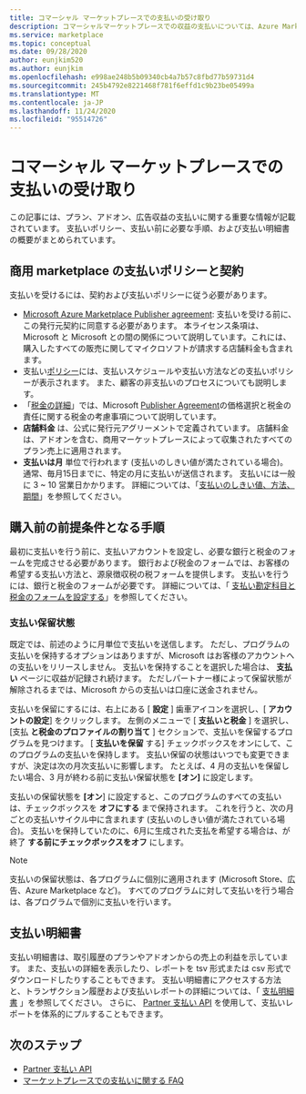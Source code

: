 ```yaml
---
title: コマーシャル マーケットプレースでの支払いの受け取り
description: コマーシャルマーケットプレースでの収益の支払いについては、Azure Marketplace を参照してください。 支払いポリシー、支払い保留の状態、および支払いステートメントが含まれます。
ms.service: marketplace
ms.topic: conceptual
ms.date: 09/28/2020
author: eunjkim520
ms.author: eunjkim
ms.openlocfilehash: e998ae248b5b09340cb4a7b57c8fbd77b59731d4
ms.sourcegitcommit: 245b4792e8221468f781f6effd1c9b23be05499a
ms.translationtype: MT
ms.contentlocale: ja-JP
ms.lasthandoff: 11/24/2020
ms.locfileid: "95514726"
---
```

# <a name="getting-paid-in-the-commercial-marketplace"></a>コマーシャル マーケットプレースでの支払いの受け取り

この記事には、プラン、アドオン、広告収益の支払いに関する重要な情報が記載されています。 支払いポリシー、支払い前に必要な手順、および支払い明細書の概要がまとめられています。

## <a name="commercial-marketplace-payout-policies-and-agreements"></a>商用 marketplace の支払いポリシーと契約

支払いを受けるには、契約および支払いポリシーに従う必要があります。

- [Microsoft Azure Marketplace Publisher agreement](https://go.microsoft.com/fwlink/p/?LinkID=699560): 支払いを受ける前に、この発行元契約に同意する必要があります。 本ライセンス条項は、Microsoft と Microsoft との間の関係について説明しています。これには、購入したすべての販売に関してマイクロソフトが請求する店舗料金も含まれます。
- 支払い[ポリシー](payout-policy-details.md)には、支払いスケジュールや支払い方法などの支払いポリシーが表示されます。 また、顧客の非支払いのプロセスについても説明します。
- 「[税金の詳細](tax-details-marketplace.md)」では、Microsoft [Publisher Agreement](https://go.microsoft.com/fwlink/p/?LinkID=699560)の価格選択と税金の責任に関する税金の考慮事項について説明しています。
- **店舗料金** は、公式に発行元アグリーメントで定義されています。 店舗料金は、アドオンを含む、商用マーケットプレースによって収集されたすべてのプラン売上に適用されます。
- **支払いは月** 単位で行われます (支払いのしきい値が満たされている場合)。 通常、毎月15日までに、特定の月に支払いが送信されます。 支払いには一般に 3 ~ 10 営業日かかります。 詳細については、「[支払いのしきい値、方法、期間](payment-thresholds-methods-timeframes.md)」を参照してください。

## <a name="prerequisite-steps-before-getting-paid"></a>購入前の前提条件となる手順

最初に支払いを行う前に、支払いアカウントを設定し、必要な銀行と税金のフォームを完成させる必要があります。 銀行および税金のフォームでは、お客様の希望する支払い方法と、源泉徴収税の税フォームを提供します。 支払いを行うには、銀行と税金のフォームが必要です。 詳細については、「 [支払い勘定科目と税金のフォームを設定する](set-up-your-payout-account.md)」を参照してください。

### <a name="payout-hold-status"></a>支払い保留状態

既定では、前述のように月単位で支払いを送信します。 ただし、プログラムの支払いを保持するオプションはありますが、Microsoft はお客様のアカウントへの支払いをリリースしません。 支払いを保持することを選択した場合は、 **支払い** ページに収益が記録され続けます。 ただしパートナー様によって保留状態が解除されるまでは、Microsoft からの支払いは口座に送金されません。

支払いを保留にするには、右上にある [ **設定** ] 歯車アイコンを選択し、[ **アカウントの設定**] をクリックします。 左側のメニューで [ **支払いと税金** ] を選択し、[支払 **と税金のプロファイルの割り当て** ] セクションで、支払いを保留するプログラムを見つけます。 [ **支払いを保留** する] チェックボックスをオンにして、このプログラムの支払いを保持します。 支払い保留の状態はいつでも変更できますが、決定は次の月次支払いに影響します。 たとえば、4 月の支払いを保留したい場合、3 月が終わる前に支払い保留状態を **[オン]** に設定します。

支払いの保留状態を **[オン**] に設定すると、このプログラムのすべての支払いは、チェックボックスを **オフにする** まで保持されます。 これを行うと、次の月ごとの支払いサイクル中に含まれます (支払いのしきい値が満たされている場合)。 支払いを保持していたのに、6月に生成された支払を希望する場合は、が終了 **する前にチェックボックスをオフ** にします。

>[!Note]
> 支払いの保留状態は、各プログラムに個別に適用されます (Microsoft Store、広告、Azure Marketplace など)。 すべてのプログラムに対して支払いを行う場合は、各プログラムで個別に支払いを行います。

## <a name="payout-statements"></a>支払い明細書

支払い明細書は、取引履歴のプランやアドオンからの売上の利益を示しています。 また、支払いの詳細を表示したり、レポートを tsv 形式または csv 形式でダウンロードしたりすることもできます。 支払い明細書にアクセスする方法と、トランザクション履歴および支払いレポートの詳細については、「 [支払明細書](payout-statement.md) 」を参照してください。 さらに、 [Partner 支払い API](https://apidocs.microsoft.com/services/partnerpayouts) を使用して、支払いレポートを体系的にプルすることもできます。

## <a name="next-steps"></a>次のステップ

- [Partner 支払い API](https://apidocs.microsoft.com/services/partnerpayouts)
- [マーケットプレースでの支払いに関する FAQ](payout-faq.md)
